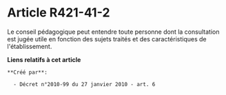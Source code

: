 # Article R421-41-2

Le conseil pédagogique peut entendre toute personne dont la consultation est jugée utile en fonction des sujets traités et
des caractéristiques de l'établissement.

**Liens relatifs à cet article**

	**Créé par**:

	  - Décret n°2010-99 du 27 janvier 2010 - art. 6
